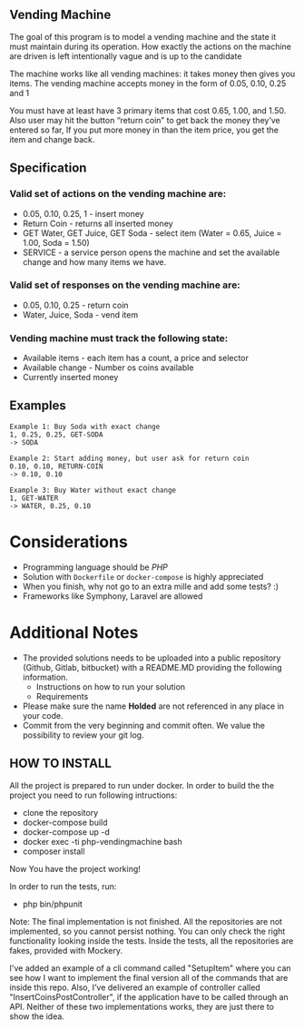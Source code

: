 ## Vending Machine

The goal of this program is to model a vending machine and the state it must maintain during its operation. How exactly the actions on the machine are driven is left intentionally vague and is up to the candidate

The machine works like all vending machines: it takes money then gives you items. The vending machine accepts money in the form of 0.05, 0.10, 0.25 and 1

You must have at least have 3 primary items that cost 0.65, 1.00, and 1.50. Also user may hit the button “return coin” to get back the money they’ve entered so far, If you put more money in than the item price, you get the item and change back.

## Specification

### Valid set of actions on the vending machine are:

* 0.05, 0.10, 0.25, 1 - insert money
* Return Coin - returns all inserted money
* GET Water, GET Juice, GET Soda - select item (Water = 0.65, Juice = 1.00, Soda = 1.50)
* SERVICE - a service person opens the machine and set the available change and how many items we have.

### Valid set of responses on the vending machine are:

* 0.05, 0.10, 0.25 - return coin
* Water,  Juice, Soda - vend item

### Vending machine must track the following state:

* Available items - each item has a count, a price and selector
* Available change - Number os coins available
* Currently inserted money

## Examples 
```
Example 1: Buy Soda with exact change
1, 0.25, 0.25, GET-SODA
-> SODA

Example 2: Start adding money, but user ask for return coin
0.10, 0.10, RETURN-COIN
-> 0.10, 0.10

Example 3: Buy Water without exact change
1, GET-WATER
-> WATER, 0.25, 0.10
```

# Considerations
* Programming language should be *PHP*
* Solution with `Dockerfile` or `docker-compose` is highly appreciated
*  When you finish,  why not go to an extra mille and add some tests? :) 
* Frameworks like Symphony,  Laravel are allowed

# Additional Notes
* The provided solutions needs to be uploaded into a public repository (Github, Gitlab, bitbucket) with a README.MD providing the following information.
	* Instructions on how to run your solution
	* Requirements
* Please make sure the name **Holded** are not referenced in any place in your code.
* Commit from the very beginning and commit often. We value the possibility to review your git log.

## HOW TO INSTALL

All the project is prepared to run under docker.
In order to build the the project you need to run following intructions:

* clone the repository
* docker-compose build
* docker-compose up -d
* docker exec -ti php-vendingmachine bash
* composer install

Now You have the project working!

In order to run the tests, run:

* php bin/phpunit

Note: The final implementation is not finished. All the repositories are not implemented, so you cannot persist nothing. You can only check the right functionality looking inside the tests.
Inside the tests, all the repositories are fakes, provided with Mockery. 

I've added an example of a cli command called "SetupItem" where you can see how I want to implement the final version all of the commands that are inside this repo.
Also, I've delivered an example of controller called "InsertCoinsPostController", if the application have to be called through an API. 
Neither of these two implementations works, they are just there to show the idea.


